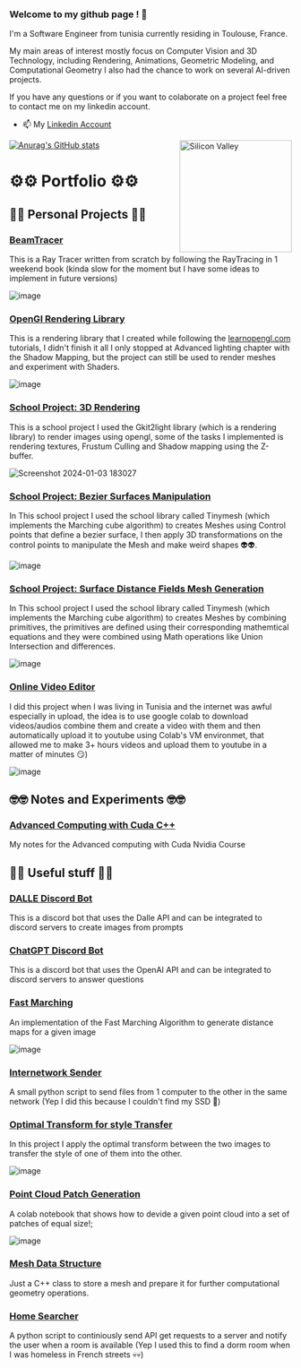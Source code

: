 ### Welcome to my github page ! 👋


I'm a Software Engineer from tunisia currently residing in Toulouse, France.

My main areas of interest mostly focus on Computer Vision and 3D Technology, including Rendering, Animations, Geometric Modeling, and Computational Geometry I also had the chance to work on several AI-driven projects.

If you have any questions or if you want to colaborate on a project feel free to contact me on my linkedin account.

- 📫 My [Linkedin Account](https://www.linkedin.com/in/skander-zoghlami/)

<img alt="Silicon Valley" src="https://c.tenor.com/GfSX-u7VGM4AAAAM/coding.gif" align="right" width="200"/>

[![Anurag's GitHub stats](https://github-readme-stats.vercel.app/api?username=skanderzoghlami&show_icons=true&hide=prs,issues&theme=dracula)](https://github.com/skanderzoghlami/github-readme-stats)

# ⚙️⚙️ Portfolio ⚙️⚙️

## 🤖🤖 Personal Projects 🤖🤖
### [BeamTracer](https://github.com/skanderzoghlami/BeamTracer)

This is a Ray Tracer written from scratch by following the RayTracing in 1 weekend book (kinda slow for the moment but I have some ideas to implement in future versions)

![image](https://github.com/user-attachments/assets/dc1a2dbc-e2a1-4266-af88-2fe041774d56)


### [OpenGl Rendering Library](https://github.com/skanderzoghlami/Rendering-with-opengl)

This is a rendering library that I created while following the [learnopengl.com](https://learnopengl.com/) tutorials, I didn't finish it all I only stopped at Advanced lighting chapter with the Shadow Mapping, but the project can still be used to render meshes and experiment with Shaders.

![image](https://github.com/user-attachments/assets/01c1504a-cedb-4c7e-bd89-ff0b11cf4e34)


### [School Project: 3D Rendering](https://github.com/skanderzoghlami/OpenGL-Scene-Rendering-using-Gkit2light)

This is a school project I used the Gkit2light library (which is a rendering library) to render images using opengl, some of the tasks I implemented is rendering textures, Frustum Culling and Shadow mapping using the Z-buffer.

![Screenshot 2024-01-03 183027](https://github.com/user-attachments/assets/792128dd-69cd-492f-b4e6-957c378efb0b)

### [School Project: Bezier Surfaces Manipulation](https://github.com/skanderzoghlami/QT-Project-Surfaces-Beziers-Revolutions-Deformations)

In This school project I used the school library called Tinymesh (which implements the Marching cube algorithm) to creates Meshes using Control points that define a bezier surface, I then apply 3D transformations on the control points to manipulate the Mesh and make weird shapes 👽👽.

![image](https://github.com/user-attachments/assets/487e9b7b-f2ef-44d6-88bc-5e0b3393d54c)

### [School Project: Surface Distance Fields Mesh Generation](https://github.com/skanderzoghlami/QT-Project-Surfaces-Implicites-Marching-Cube-Sphere-Tracing)

In This school project I used the school library called Tinymesh (which implements the Marching cube algorithm) to creates Meshes by combining primitives, the primitives are defined using their corresponding mathemtical equations and they were combined using Math operations like Union Intersection and differences.

![image](https://github.com/user-attachments/assets/c4aaace0-6bde-4985-b684-e6a316fe948d)

### [Online Video Editor](https://github.com/skanderzoghlami/Video-Editor-on-Google-Colab)

I did this project when I was living in Tunisia and the internet was awful especially in upload, the idea is to use google colab to download videos/audios combine them and create a video with them and then automatically upload it to youtube using Colab's VM environmet, that allowed me to make 3+ hours videos and upload them to youtube in a matter of minutes 😏)

![image](https://github.com/user-attachments/assets/a2dee31c-687d-4d52-8644-482af090ba7e)


## 🤓🤓 Notes and Experiments 🤓🤓
### [Advanced Computing with Cuda C++](https://github.com/skanderzoghlami/Accelerated-Computing-with-Cuda)
My notes for the Advanced computing with Cuda Nvidia Course


## 🎃🎃 Useful stuff 🎃🎃
### [DALLE Discord Bot](https://github.com/skanderzoghlami/Dalle-Discord-bot)

This is a discord bot that uses the Dalle API and can be integrated to discord servers to create images from prompts

### [ChatGPT Discord Bot](https://github.com/skanderzoghlami/ChatGPT-Discord-Bot)

This is a discord bot that uses the OpenAI API and can be integrated to discord servers to answer questions

### [Fast Marching](https://github.com/skanderzoghlami/Fast-Marching-Implementation)

An implementation of the Fast Marching Algorithm to generate distance maps for a given image

![image](https://github.com/user-attachments/assets/99c74a5e-e8d9-4167-b07e-fb7282273565)

### [Internetwork Sender](https://github.com/skanderzoghlami/Internetwork-sender)

A small python script to send files from 1 computer to the other in the same network (Yep I did this because I couldn't find my SSD 🤣)

### [Optimal Transform for style Transfer](https://github.com/skanderzoghlami/Optimal-Transform)

In this project I apply the optimal transform between the two images to transfer the style of one of them into the other.

![image](https://github.com/user-attachments/assets/b6da5302-f0d2-41f4-b90b-dfc72df9bed2)

### [Point Cloud Patch Generation](https://github.com/skanderzoghlami/Data-Structure-to-store-Meshes)

A colab notebook that shows how to devide a given point cloud into a set of patches of equal size!;

![image](https://github.com/user-attachments/assets/93981c89-a9a5-4fbc-b8dc-59b3a9c3daae)


### [Mesh Data Structure](https://github.com/skanderzoghlami/Data-Structure-to-store-Meshes)
Just a C++ class to store a mesh and prepare it for further computational geometry operations.

### [Home Searcher](https://github.com/skanderzoghlami/home_search)

A python script to continiously send API get requests to a server and notify the user when a room is available (Yep I used this to find a dorm room when I was homeless in French streets 💀💀)
